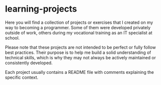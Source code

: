 # learning-projects
Here you will find a collection of projects or exercises that I created on my way to becoming a programmer.
Some of them were developed privately outside of work, others during my vocational training as an IT specialist at school.

Please note that these projects are not intended to be perfect or fully follow best practices. Their purpose is to help me build a solid understanding of technical skills, which is why they may not always be actively maintained or consistently developed.

Each project usually contains a README file with comments explaining the specific context.
